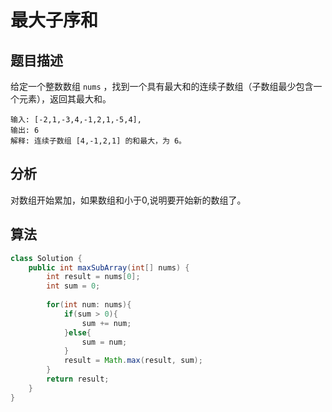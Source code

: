 # 最大子序和

## 题目描述

给定一个整数数组 `nums` ，找到一个具有最大和的连续子数组（子数组最少包含一个元素），返回其最大和。

```
输入: [-2,1,-3,4,-1,2,1,-5,4],
输出: 6
解释: 连续子数组 [4,-1,2,1] 的和最大，为 6。
```

## 分析

对数组开始累加，如果数组和小于0,说明要开始新的数组了。

## 算法

```java
class Solution {
    public int maxSubArray(int[] nums) {
        int result = nums[0];
        int sum = 0;
        
        for(int num: nums){
            if(sum > 0){
                sum += num;
            }else{
                sum = num;
            }
            result = Math.max(result, sum);
        }
        return result;
    }
}
```